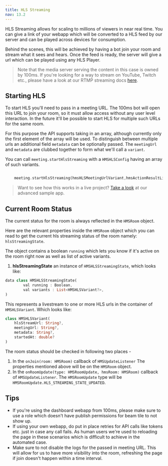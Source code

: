 ```yaml
---
title: HLS Streaming
nav: 13.2
---
```


HLS Streaming allows for scaling to millions of viewers in near real time. You can give a link of your
webapp which will be converted to a HLS feed by our server and can be played across devices for consumption.

Behind the scenes, this will be achieved by having a bot join your room and stream what it sees and hears. Once the feed is ready, the server will give a url which can be played using any HLS Player.

> Note that the media server serving the content in this case is owned by 100ms. If you're looking for a way to stream
on YouTube, Twitch etc., please have a look at our RTMP streaming docs [here](./RTMP-recording).

## Starting HLS

To start HLS you'll need to pass in a meeting URL. The 100ms bot will open this URL to join your room, so
it must allow access without any user level interaction. In the future it'll be possible to start HLS for multiple such URLs for the same room.

For this purpose the API supports taking in an array, although currently only the first element of the array will be used. To distinguish between multiple urls an additional field `metadata` can be optionally passed. The `meetingUrl` and `metadata` are clubbed together to form what we'll call a `variant`.

You can call `meeting.startHlsStreaming` with a `HMSHLSConfig` having an array of such variants.




```dart

    meeting.startHlsStreaming(hmsHLSMeetingUrlVariant,hmsActionResultListener:null);

```


> Want to see how this works in a live project? [Take a look](https://github.com/100mslive/100ms-android/blob/bba78d425c4e59e1344dc18f50b6494f5160a89f/app/src/main/java/live/hms/app2/ui/meeting/MeetingViewModel.kt#L933) at our advanced sample app.

## Current Room Status

The current status for the room is always reflected in the `HMSRoom` object.

Here are the relevant properties inside the `HMSRoom` object which you can read to get the current hls streaming status of the room namely: `hlsStreamingState`.

The object contains a boolean `running` which lets you know if it's active on the room right now as well as list of active variants.


1. **hlsStreamingState** an instance of `HMSHLSStreamingState`, which looks like:

```dart
data class HMSHLSStreamingState(
        val running : Boolean,
        val variants : List<HMSHLSVariant?>,
)
```

This represents a livestream to one or more HLS urls in the container of `HMSHLSVariant`. Which looks like:
```dart
class HMSHLSVariant(
    hlsStreamUrl: String?,
    meetingUrl: String?,
    metadata: String?,
    startedAt: double?
)
```

The room status should be checked in following two places -

1. In the `onJoin(room: HMSRoom)` callback of `HMSUpdateListener`
    The properties mentioned above will be on the `HMSRoom` object.
2. In the `onRoomUpdate(type: HMSRoomUpdate, hmsRoom: HMSRoom)` callback of `HMSUpdateListener`.
    The `HMSRoomUpdate` type will be `HMSRoomUpdate.HLS_STREAMING_STATE_UPDATED`.

## Tips

* If you're using the dashboard webapp from 100ms, please make sure to use a role which doesn't have publish permissions for beam tile to not show up.
* If using your own webapp, do put in place retries for API calls like tokens etc. just in case any call fails. As human users we're used to reloading the page in these scenarios which is difficult to achieve in the automated case.
* Make sure to not disable the logs for the passed in meeting URL. This will allow for us to have more visibility into the room, refreshing the page if join doesn't happen within a time interval.
